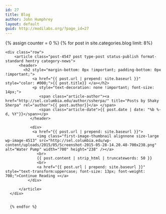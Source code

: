 ```yaml
---
id: 27
title: Blog
author: John Humphrey
layout: default
guid: http://modilabs.org/?page_id=27
---
```


<div class="container">
    {% assign counter = 0 %}
    {% for post in site.categories.blog limit: 8%}


    <div class="row">
        <article class="post-4547 post type-post status-publish format-standard hentry category-news">
          <header>
            <h2 style="margin-bottom: 0px !important; padding-bottom: 0px !important;">
                <a href="{{ post.url | prepend: site.baseurl }}" style="color: #000;">{{ post.title}} </a></h2>
                <p style="text-decoration: none !important; font-size: 14px;">
                   <span class="article-author"><a href="http://sel.columbia.edu/author/ssherpa/" title="Posts by Shaky Sherpa" rel="author">{{ post.author}}</a> </span>
                   <span class="article-date">{{ post.date | date: "%b %-d, %Y"}}</span></p>
               </header>

               <div>
                <a href="{{ post.url | prepend: site.baseurl }}">
                  <img class="first-image-thumbnail alignnone size-large wp-image-4513" src="http://sel.columbia.edu/wp-content/uploads/2015/05/Screenshot-2015-05-28-14.20.48-700x238.png" alt="Water Pump" width="700" height="238" /></a>
                  <br>
                  {{ post.content | strip_html | truncatewords: 50 }}
                  <br>
                  <a href="{{ post.url | prepend: site.baseurl }}" style="text-transform:uppercase; font-size: 13px; font-weight: 700;">Continue Reading »</a>
              </div>

          </article>
      </div>


      {% endfor %}
  </div>
